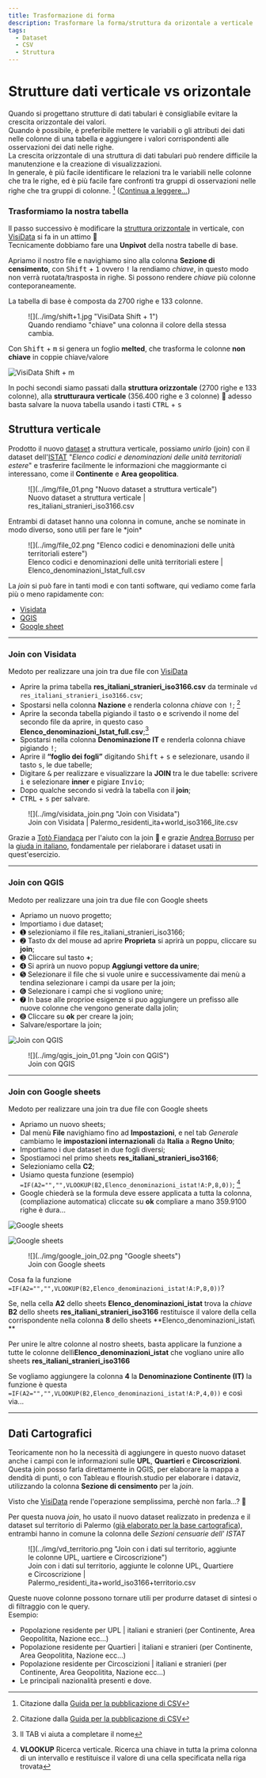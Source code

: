 ```yaml
---
title: Trasformazione di forma
description: Trasformare la forma/struttura da orizontale a verticale
tags:
  - Dataset
  - CSV
  - Struttura
---
```


# Strutture dati verticale vs orizontale
Quando si progettano strutture di dati tabulari è consigliabile evitare la crescita orizzontale dei valori. <br>
Quando è possibile, è preferibile mettere le variabili o gli attributi dei dati nelle colonne di una tabella e aggiungere i valori corrispondenti alle osservazioni dei dati nelle righe.<br>
La crescita orizzontale di una struttura di dati tabulari può rendere difficile la manutenzione e la creazione di visualizzazioni. <br>
In generale, è più facile identificare le relazioni tra le variabili nelle colonne che tra le righe, ed è più facile fare confronti tra gruppi di osservazioni nelle righe che tra gruppi di colonne. [^1] ([Continua a leggere...](https://ondata.github.io/guidaPraticaPubblicazioneCSV/guida/linee_guida_pubblicazione/P04_strutture_dati_verticale_orizzontale/))

[^1]: Citazione dalla [Guida per la pubblicazione di CSV](https://ondata.github.io/guidaPraticaPubblicazioneCSV/guida/linee_guida_pubblicazione/P04_strutture_dati_verticale_orizzontale/)

### Trasformiamo la nostra tabella
Il passo successivo è modificare la [struttura orizzontale](https://ondata.github.io/guidaPraticaPubblicazioneCSV/guida/linee_guida_pubblicazione/P04_strutture_dati_verticale_orizzontale/) in verticale, con [VisiData](https://www.visidata.org/) si fa in un attimo 🙂 <br>
Tecnicamente dobbiamo fare una **Unpivot** della nostra tabelle di base. 

Apriamo il nostro file e navighiamo sino alla colonna **Sezione di censimento**, con <kbd>Shift</kbd> + <kbd>1</kbd> ovvero <kbd>!</kbd> la rendiamo *chiave*, in questo modo non verrà ruotata/trasposta in righe. Si possono rendere *chiave* più colonne conteporaneamente. <br> 

La tabella di base è composta da 2700 righe e 133 colonne.

<figure markdown>
![](../img/shift+1.jpg "VisiData Shift + 1")
  <figcaption>Quando rendiamo "chiave" una colonna il colore della stessa cambia.</figcaption>
</figure>

Con <kbd>Shift</kbd> + <kbd>m</kbd> si genera un foglio **melted**, che trasforma le colonne **non chiave** in coppie chiave/valore

![](../img/shift+m.jpg "VisiData Shift + m")

In pochi secondi siamo passati dalla **struttura orizzontale** (2700 righe e 133 colonne), alla **strutturaura verticale** (356.400 righe e 3 colonne) 🙂 adesso basta salvare la nuova tabella usando i tasti <kbd>CTRL</kbd> + <kbd>s</kbd>

## Struttura verticale
Prodotto il nuovo [dataset](../../dati/rielaborazione/#struttura-verticale) a struttura verticale, possiamo *unirlo* (join) con il dataset dell'[ISTAT](https://www.istat.it/it/archivio/6747) "*Elenco codici e denominazioni delle unità territoriali estere*" e trasferire facilmente le informazioni che maggiormante ci interessano, come il **Continente** e **Area geopolitica**.

<figure markdown>
  ![](../img/file_01.png "Nuovo dataset a struttura verticale")
  <figcaption>Nuovo dataset a struttura verticale | res_italiani_stranieri_iso3166.csv</figcaption>
</figure>
Entrambi di dataset hanno una colonna in comune, anche se nominate in modo diverso, sono utili per fare le *join*
<figure markdown>
  ![](../img/file_02.png "Elenco codici e denominazioni delle unità territoriali estere")
  <figcaption>Elenco codici e denominazioni delle unità territoriali estere | Elenco_denominazioni_Istat_full.csv</figcaption>
</figure>

La *join* si può fare in tanti modi e con tanti software, qui vediamo come farla più o meno rapidamente con:

- [Visidata](#join-con-visidata "Join con Visidata")
- [QGIS](#join-con-qgis "Join con QGIS")
- [Google sheet](#join-con-google-sheets "Join con Google sheets")

---

### Join con Visidata

Medoto per realizzare una join tra due file con [VisiData](https://www.visidata.org/)

- Aprire la prima tabella **res_italiani_stranieri_iso3166.csv** da terminale `vd res_italiani_stranieri_iso3166.csv`;
- Spostarsi nella colonna **Nazione** e renderla colonna *chiave* con <kbd>!</kbd>; [^1]
- Aprire la seconda tabella pigiando il tasto <kbd>o</kbd> e scrivendo il nome del secondo file da aprire, in questo caso **Elenco_denominazioni_Istat_full.csv**;[^2]
- Spostarsi nella colonna **Denominazione IT** e renderla colonna chiave pigiando <kbd>!</kbd>;
- Aprire il **“foglio dei fogli”** digitando <kbd>Shift</kbd> + <kbd>s</kbd> e selezionare, usando il tasto <kbd>s</kbd>, le due tabelle;
- Digitare <kbd>&</kbd> per realizzare e visualizzare la **JOIN** tra le due tabelle: scrivere <kbd>i</kbd> e selezionare **inner** e pigiare <kbd>Invio</kbd>;
- Dopo qualche secondo si vedrà la tabella con il **join**; 
- <kbd>CTRL</kbd> + <kbd>s</kbd> per salvare. 

[^1]: La JOIN in VisiData viene fatto tra colonne chiave
[^2]: Il TAB vi aiuta a completare il nome

<figure markdown>
![](../img/visidata_join.png "Join con Visidata")
    <figcaption>Join con Visidata | Palermo_residenti_ita+world_iso3166_lite.csv</figcaption>
</figure>

Grazie a [Totò Fiandaca](https://twitter.com/totofiandaca) per l'aiuto con la join  🙂 e grazie [Andrea Borruso](https://twitter.com/aborruso) per la [giuda in italiano](https://ondata.github.io/guidaVisiData/), fondamentale per rielaborare i dataset usati in quest'esercizio.

---

### Join con QGIS

Medoto per realizzare una join tra due file con Google sheets

- Apriamo un nuovo progetto;
- Importiamo i due dataset;
- ➊ selezioniamo il file res_italiani_stranieri_iso3166;
- ➋ Tasto dx del mouse ad aprire **Proprieta** si aprirà un poppu, cliccare su **join**; 
- ➌ Cliccare sul tasto **+**; 
- ➍ Si aprirà un nuovo popup **Aggiungi vettore da unire**; 
- ➎ Selezionare il file che si vuole unire e successivamente dai menù a tendina selezionare i campi da usare per la join;
- ➏ Selezionare i campi che si vogliono unire;
- ➐ In base alle proprioe esigenze si puo aggiungere un prefisso alle nuove colonne che vengono generate dalla jolin; 
- ➑ Cliccare su **ok** per creare la join;
- Salvare/esportare la join; 

![](../img/qgis_join.png "Join con QGIS")

<figure markdown>
  ![](../img/qgis_join_01.png "Join con QGIS")
    <figcaption>Join con QGIS</figcaption>
</figure>

---

### Join con Google sheets

Medoto per realizzare una join tra due file con Google sheets

- Apriamo un nuovo sheets;
- Dal menù **File** navighiamo fino ad **Impostazioni**, e nel tab *Generale* cambiamo le **impostazioni internazionali** da **Italia** a **Regno Unito**;
- Importiamo i due dataset in due fogli diversi;
- Spostiamoci nel primo sheets **res_italiani_stranieri_iso3166**;
- Selezioniamo cella **C2**;
- Usiamo questa funzione (esempio) `=IF(A2="","",VLOOKUP(B2,Elenco_denominazioni_istat!A:P,8,0))`; [^3]
- Google chiederà se la formula deve essere applicata a tutta la colonna, (compliazione automatica) cliccate su **ok** compliare a mano 359.9100 righe è dura...

[^3]: **VLOOKUP** Ricerca verticale. Ricerca una chiave in tutta la prima colonna di un intervallo e restituisce il valore di una cella specificata nella riga trovata

![](../img/google_join_01.png "Google sheets")

![](../img/google_join_03.png "Google sheets")


<figure markdown>
  ![](../img/google_join_02.png "Google sheets")
  <figcaption>Join con Google sheets</figcaption>
</figure>

Cosa fa la funzione `=IF(A2="","",VLOOKUP(B2,Elenco_denominazioni_istat!A:P,8,0))`?

Se, nella cella **A2** dello sheets **Elenco_denominazioni_istat** trova la *chiave* **B2** dello sheets **res_italiani_stranieri_iso3166** restituisce il valore della cella corrispondente nella colonna **8** dello sheets **Elenco_denominazioni_istat\	**

Per unire le altre colonne al nostro sheets, basta applicare la funzione a tutte le colonne dellì**Elenco_denominazioni_istat** che vogliano unire allo sheets **res_italiani_stranieri_iso3166**

Se vogliamo aggiungere la colonna **4** la **Denominazione Continente (IT)** la funzione è questa `=IF(A2="","",VLOOKUP(B2,Elenco_denominazioni_istat!A:P,4,0))` e così via...

---

## Dati Cartografici
Teoricamente non ho la necessità di aggiungere in questo nuovo dataset anche i campi con le informazioni sulle **UPL**, **Quartieri** e **Circoscrizioni**. Questa join posso farla direttamente in QGIS, per elaborare la mappa a dendità di punti, o con Tableau e flourish.studio per elaborare i dataviz, utilizzando la colonna **Sezione di censimento** per la *join*.

Visto che [VisiData](https://www.visidata.org/) rende l'operazione semplissima, perchè non farla...? 🙂

Per questa nuova *join*, ho usato il nuovo dataset realizzato in predenza e il dataset sul territorio di Palermo ([già elaborato per la base cartografica](https://coseerobe.gbvitrano.it/circoscrizioni-palermo-censimento-istat-2011.html)), entrambi hanno in comune la colonna delle *Sezioni censuarie dell' ISTAT*

<figure markdown>
  ![](../img/vd_territorio.png "Join con i dati sul territorio, aggiunte le colonne UPL, uartiere e Circoscrizione")
  <figcaption>Join con i dati sul territorio, aggiunte le colonne UPL, Quartiere e Circoscrizione | Palermo_residenti_ita+world_iso3166+territorio.csv</figcaption>
</figure>

Queste nuove colonne possono tornare utili per produrre dataset di sintesi o di filtraggio con le query. <br>
Esempio:

- Popolazione residente per UPL | italiani e stranieri (per Continente, Area Geopolitita, Nazione ecc...)
- Popolazione residente per Quartieri | italiani e stranieri (per Continente, Area Geopolitita, Nazione ecc...)
- Popolazione residente per Circoscizioni | italiani e stranieri (per Continente, Area Geopolitita, Nazione ecc...)
- Le principali nazionalità presenti e dove.
